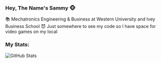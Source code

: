 ### Hey, The Name's Sammy 🐵

<!--
**sammymans/sammymans** is a ✨ _special_ ✨ repository because its `README.md` (this file) appears on your GitHub profile.

Here are some ideas to get you started:

- 🔭 I’m currently working on ...
- 🌱 I’m currently learning ...
- 👯 I’m looking to collaborate on ...
- 🤔 I’m looking for help with ...
- 💬 Ask me about ...
- 📫 How to reach me: ...
- 😄 Pronouns: ...
- ⚡ Fun fact: ...
-->

📚 Mechatronics Engineering & Business at Western University and Ivey Business School
😈 Just somewhere to see my code so I have space for video games on my local

### My Stats:

![GitHub Stats](https://github-readme-stats.vercel.app/api?username=sammymans&theme=radical)
